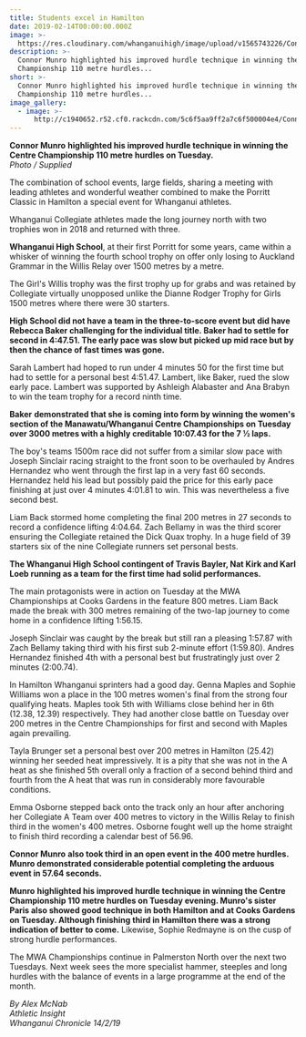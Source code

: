 ```yaml
---
title: Students excel in Hamilton
date: 2019-02-14T00:00:00.000Z
image: >-
  https://res.cloudinary.com/whanganuihigh/image/upload/v1565743226/Connor_Munro_chron_14.2.19_hurdles.png
description: >-
  Connor Munro highlighted his improved hurdle technique in winning the Centre
  Championship 110 metre hurdles...
short: >-
  Connor Munro highlighted his improved hurdle technique in winning the Centre
  Championship 110 metre hurdles...
image_gallery:
  - image: >-
      http://c1940652.r52.cf0.rackcdn.com/5c6f5aa9ff2a7c6f500004e4/Connor-Munro-18.1.19-Chron.jpg
---
```


<p class="element element-paragraph"><strong>Connor Munro</strong> <strong>highlighted his improved hurdle technique in winning the Centre Championship 110 metre hurdles on Tuesday.</strong><br /><em>Photo / Supplied</em></p>
<p class="element element-paragraph">The combination of school events, large fields, sharing a meeting with leading athletes and wonderful weather combined to make the Porritt Classic in Hamilton a special event for Whanganui athletes.</p>
<p class="element element-paragraph">Whanganui Collegiate athletes made the long journey north with two trophies won in 2018 and returned with three.</p>
<p class="element element-paragraph"><strong>Whanganui High School</strong>, at their first Porritt for some years, came within a whisker of winning the fourth school trophy on offer only losing to Auckland Grammar in the Willis Relay over 1500 metres by a metre.</p>
<p class="element element-paragraph">The Girl's Willis trophy was the first trophy up for grabs and was retained by Collegiate virtually unopposed unlike the Dianne Rodger Trophy for Girls 1500 metres where there were 30 starters.</p>
<p class="element element-paragraph"><strong>High School did not have a team in the three-to-score event but did have Rebecca Baker challenging for the individual title. Baker had to settle for second in 4:47.51. The early pace was slow but picked up mid race but by then the chance of fast times was gone.</strong></p>
<p class="element element-paragraph">Sarah Lambert had hoped to run under 4 minutes 50 for the first time but had to settle for a personal best 4:51.47. Lambert, like Baker, rued the slow early pace. Lambert was supported by Ashleigh Alabaster and Ana Brabyn to win the team trophy for a record ninth time.</p>
<p class="element element-paragraph"><strong>Baker</strong> <strong>demonstrated that she is coming into form by winning the women's section of the Manawatu/Whanganui Centre Championships on Tuesday over 3000 metres with a highly creditable 10:07.43 for the 7 &frac12; laps.</strong></p>
<p class="element element-paragraph">The boy's teams 1500m race did not suffer from a similar slow pace with Joseph Sinclair racing straight to the front soon to be overhauled by Andres Hernandez who went through the first lap in a very fast 60 seconds. Hernandez held his lead but possibly paid the price for this early pace finishing at just over 4 minutes 4:01.81 to win. This was nevertheless a five second best.</p>
<p class="element element-paragraph">Liam Back stormed home completing the final 200 metres in 27 seconds to record a confidence lifting 4:04.64. Zach Bellamy in was the third scorer ensuring the Collegiate retained the Dick Quax trophy. In a huge field of 39 starters six of the nine Collegiate runners set personal bests.</p>
<p class="element element-paragraph"><strong>The Whanganui High School contingent of Travis Bayler, Nat Kirk and Karl Loeb running as a team for the first time had solid performances.</strong></p>
<p class="element element-paragraph">The main protagonists were in action on Tuesday at the MWA Championships at Cooks Gardens in the feature 800 metres. Liam Back made the break with 300 metres remaining of the two-lap journey to come home in a confidence lifting 1:56.15.</p>
<p class="element element-paragraph">Joseph Sinclair was caught by the break but still ran a pleasing 1:57.87 with Zach Bellamy taking third with his first sub 2-minute effort (1:59.80). Andres Hernandez finished 4th with a personal best but frustratingly just over 2 minutes (2:00.74).</p>
<p class="element element-paragraph">In Hamilton Whanganui sprinters had a good day. Genna Maples and Sophie Williams won a place in the 100 metres women's final from the strong four qualifying heats. Maples took 5th with Williams close behind her in 6th (12.38, 12.39) respectively. They had another close battle on Tuesday over 200 metres in the Centre Championships for first and second with Maples again prevailing.</p>
<p class="element element-paragraph">Tayla Brunger set a personal best over 200 metres in Hamilton (25.42) winning her seeded heat impressively. It is a pity that she was not in the A heat as she finished 5th overall only a fraction of a second behind third and fourth from the A heat that was run in considerably more favourable conditions.</p>
<p class="element element-paragraph">Emma Osborne stepped back onto the track only an hour after anchoring her Collegiate A Team over 400 metres to victory in the Willis Relay to finish third in the women's 400 metres. Osborne fought well up the home straight to finish third recording a calendar best of 56.96.</p>
<p class="element element-paragraph"><strong>Connor Munro</strong> <strong>also took third in an open event in the 400 metre hurdles. Munro demonstrated considerable potential completing the arduous event in 57.64 seconds.</strong></p>
<p class="element element-paragraph"><strong>Munro</strong> <strong>highlighted his improved hurdle technique in winning the Centre Championship 110 metre hurdles on Tuesday evening. Munro's sister Paris also showed good technique in both Hamilton and at Cooks Gardens on Tuesday. Although finishing third in Hamilton there was a strong indication of better to come.</strong> Likewise, Sophie Redmayne is on the cusp of strong hurdle performances.</p>
<p class="element element-paragraph">The MWA Championships continue in Palmerston North over the next two Tuesdays. Next week sees the more specialist hammer, steeples and long hurdles with the balance of events in a large programme at the end of the month.</p>
<p class="element element-paragraph"><em>By Alex McNab</em><br /><em>Athletic Insight</em><br /><em>Whanganui Chronicle 14/2/19</em></p>

